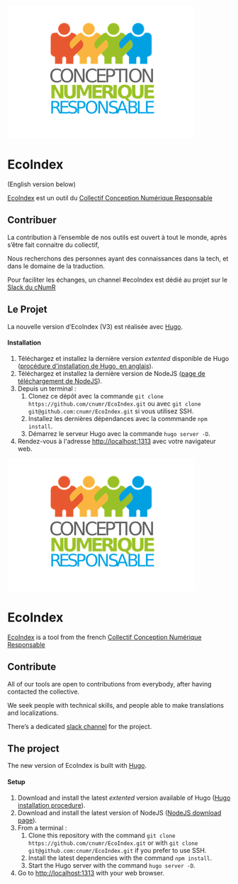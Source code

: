 ![Image of CnumR](./collectif-conception-numerique-responsable-logo.png)

# EcoIndex

(English version below)

[EcoIndex](http://www.ecoindex.fr/) est un outil du
[Collectif Conception Numérique Responsable](https://collectif.greenit.fr/)

## Contribuer

La contribution à l’ensemble de nos outils est ouvert à tout le monde, après s’être fait connaitre du collectif,

Nous recherchons des personnes ayant des connaissances dans la tech, et dans le domaine de la traduction.

Pour faciliter les échanges, un channel #ecoIndex est dédié au projet sur le [Slack du cNumR](https://cnumr.slack.com)

## Le Projet

La nouvelle version d’EcoIndex (V3) est réalisée avec [Hugo](https://gohugo.io/).

#### Installation

1. Téléchargez et installez la dernière version _extented_ disponible de Hugo
   ([procédure d'installation de Hugo, en anglais](https://gohugo.io/getting-started/installing/)).
2. Téléchargez et installez la dernière version de NodeJS
   ([page de téléchargement de NodeJS](https://nodejs.org/fr/download/)).
3. Depuis un terminal :
   1. Clonez ce dépôt avec la commande `git clone https://github.com/cnumr/EcoIndex.git` ou avec
      `git clone git@github.com:cnumr/EcoIndex.git` si vous utilisez SSH.
   2. Installez les dernières dépendances avec la commmande `npm install`.
   3. Démarrez le serveur Hugo avec la commande `hugo server -D`.
4. Rendez-vous à l'adresse <http://localhost:1313> avec votre navigateur web.

![Image of CnumR](./collectif-conception-numerique-responsable-logo.png)

# EcoIndex

[EcoIndex](http://www.ecoindex.fr/) is a tool from the french
[Collectif Conception Numérique Responsable](https://collectif.greenit.fr/)

## Contribute

All of our tools are open to contributions from everybody, after having contacted the collective.

We seek people with technical skills, and people able to make translations and localizations.

There’s a dedicated [slack channel](https://cnumr.slack.com) for the project.

## The project

The new version of EcoIndex is built with [Hugo](https://gohugo.io/).

#### Setup

1. Download and install the latest _extented_ version available of Hugo
   ([Hugo installation procedure](https://gohugo.io/getting-started/installing/)).
2. Download and install the latest version of NodeJS ([NodeJS download page](https://nodejs.org/en/download/)).
3. From a terminal :
   1. Clone this repository with the command `git clone https://github.com/cnumr/EcoIndex.git` or with
      `git clone git@github.com:cnumr/EcoIndex.git` if you prefer to use SSH.
   2. Install the latest dependencies with the command `npm install`.
   3. Start the Hugo server with the command `hugo server -D`.
4. Go to <http://localhost:1313> with your web browser.
